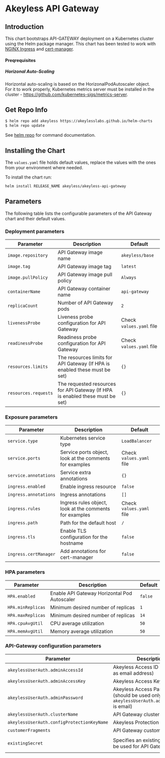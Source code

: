 # Akeyless API Gateway
 

## Introduction
This chart bootstraps API-GATEWAY deployment on a Kubernetes cluster using the Helm package manager.
This chart has been tested to work with [NGINX Ingress](https://kubernetes.github.io/ingress-nginx/) and [cert-manager](https://cert-manager.io/).


#### Preqrequisites

##### Horizonal Auto-Scaling
Horizontal auto-scaling is based on the HorizonalPodAutoscaler object.  
For it to work properly, Kubernetes metrics server must be installed in the cluster - https://github.com/kubernetes-sigs/metrics-server.

## Get Repo Info

```bash
$ helm repo add akeyless https://akeylesslabs.github.io/helm-charts
$ helm repo update
```
See [helm repo](https://helm.sh/docs/helm/helm_repo/) for command documentation.


## Installing the Chart

The `values.yaml` file holds default values, replace the values with the ones from your environment where needed.  

To install the chart run:
```bash
helm install RELEASE_NAME akeyless/akeyless-api-gateway
``` 

## Parameters

The following table lists the configurable parameters of the API Gateway chart and their default values.

### Deployment parameters

| Parameter                                 | Description                                                                                                          | Default                                                      |
|-------------------------------------------|----------------------------------------------------------------------------------------------------------------------|--------------------------------------------------------------|
| `image.repository`                        | API Gateway image name                                                                                               | `akeyless/base`                                              |
| `image.tag`                               | API Gateway image tag                                                                                                | `latest`                                                     |      
| `image.pullPolicy`                        | API Gateway image pull policy                                                                                        | `Always`                                                     |  
| `containerName`                           | API Gateway container name                                                                                           | `api-gateway`                                                |    
| `replicaCount`                            | Number of API Gateway pods                                                                                           | `2`                                                          |
| `livenessProbe`                           | Liveness probe configuration for API Gateway                                                                         | Check `values.yaml` file                                     |                   
| `readinessProbe`                          | Readiness probe configuration for API Gateway                                                                        | Check `values.yaml` file                                     |         
| `resources.limits`                        | The resources limits for API Gateway (If HPA is enabled these must be set)                                           | `{}`                                                         |
| `resources.requests`                      | The requested resources for API Gateway (If HPA is enabled these must be set)                                        | `{}`                                                         |

### Exposure parameters

| Parameter                                 | Description                                                                                                          | Default                                                      |
|-------------------------------------------|----------------------------------------------------------------------------------------------------------------------|--------------------------------------------------------------|
| `service.type`                            | Kubernetes service type                                                                                              | `LoadBalancer`                                               |
| `service.ports`                           | Service ports object, look at the comments for examples                                                              | Check `values.yaml` file                                     |
| `service.annotations`                     | Service extra annotations                                                                                            | `{}`                                                         |
| `ingress.enabled`                         | Enable ingress resource                                                                                              | `false`                                                      |
| `ingress.annotations`                     | Ingress annotations                                                                                                  | `[]`                                                         |
| `ingress.rules`                           | Ingress rules object, look at the comments for examples                                                              | Check `values.yaml` file                                     |
| `ingress.path`                            | Path for the default host                                                                                            | `/`                                                          |
| `ingress.tls`                             | Enable TLS configuration for the hostname                                                                            | `false`                                                      |
| `ingress.certManager`                     | Add annotations for cert-manager                                                                                     | `false`                                                      |

### HPA parameters

| Parameter                                 | Description                                                                                                          | Default                                                      |
|-------------------------------------------|----------------------------------------------------------------------------------------------------------------------|--------------------------------------------------------------|
| `HPA.enabled`                             | Enable API Gateway Horizontal Pod Autoscaler                                                                         | `false`                                                      |
| `HPA.minReplicas`                         | Minimum desired number of replicas                                                                                   | `1`                                                          |
| `HPA.maxReplicas`                         | Minimum desired number of replicas                                                                                   | `14`                                                         |
| `HPA.cpuAvgUtil`                          | CPU average utilization                                                                                              | `50`                                                         |
| `HPA.memAvgUtil`                          | Memory average utilization                                                                                           | `50`                                                         |                                                                                        

### API-Gateway configuration parameters

| Parameter                                 | Description                                                                                                          | Default                                                      |
|-------------------------------------------|----------------------------------------------------------------------------------------------------------------------|--------------------------------------------------------------|
| `akeylessUserAuth.adminAccessId`          | Akeyless Access ID (can used as email address)                                                                       | `nil`                                                        |
| `akeylessUserAuth.adminAccessKey`         | Akeyless Access Key                                                                                                  | `nil`                                                        |
| `akeylessUserAuth.adminPassword`          | Akeyless Access Password (should be used only when `akeylessUserAuth.adminAccessId` is email)                        | `nil`                                                        |
| `akeylessUserAuth.clusterName`            | API Gateway cluster name                                                                                             | `nil`                                                        |
| `akeylessUserAuth.configProtectionKeyName`| Akeyless Protection key name                                                                                         | `nil`                                                        |
| `customerFragments`                       | API Gateway customer fragment                                                                                        | `nil`                                                        |
| `existingSecret`                          | Specifies an existing secret to be used for API Gateway                                                              | `Check `values.yaml` file`                                   |